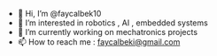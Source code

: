 - 👋 Hi, I’m @faycalbek10
- 👀 I’m interested in robotics , AI , embedded systems 
- 🌱 I’m currently working on mechatronics projects
- 📫 How to reach me : 
faycalbeki@gmail.com

<!---
faycalbek10/faycalbek10 is a ✨ special ✨ repository because its `README.md` (this file) appears on your GitHub profile.
You can click the Preview link to take a look at your changes.
--->
